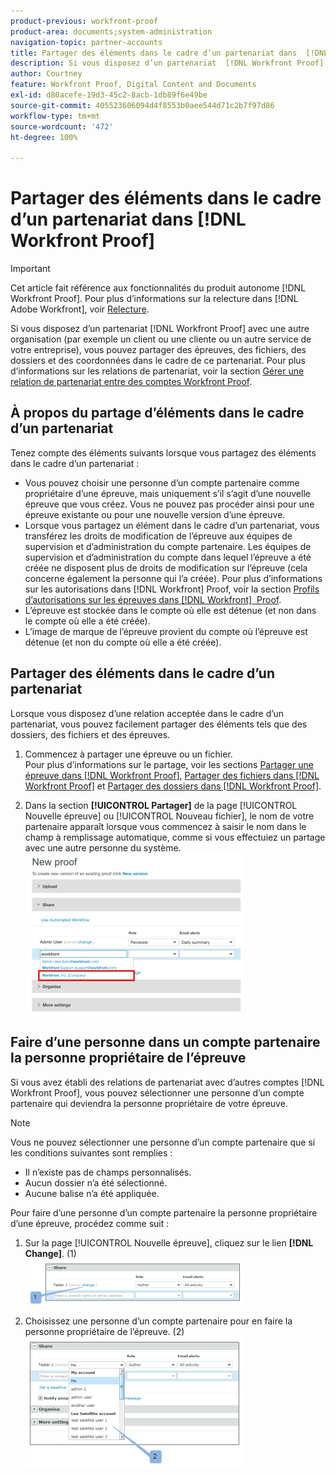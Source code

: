 ```yaml
---
product-previous: workfront-proof
product-area: documents;system-administration
navigation-topic: partner-accounts
title: Partager des éléments dans le cadre d’un partenariat dans  [!DNL Workfront Proof]
description: Si vous disposez d’un partenariat  [!DNL Workfront Proof]  avec une autre organisation (par exemple un client ou une cliente ou un autre service de votre entreprise), vous pouvez partager des épreuves, des fichiers, des dossiers et des coordonnées dans le cadre de ce partenariat. Pour plus d’informations sur les relations de partenariat, voir la section Gérer une relation de partenariat entre des comptes  [!DNL Workfront Proof] .
author: Courtney
feature: Workfront Proof, Digital Content and Documents
exl-id: d80acefe-19d3-45c2-8acb-1db89f6e49be
source-git-commit: 405523606094d4f8553b0aee544d71c2b7f97d86
workflow-type: tm+mt
source-wordcount: '472'
ht-degree: 100%

---
```


# Partager des éléments dans le cadre d’un partenariat dans [!DNL Workfront Proof]

>[!IMPORTANT]
>
>Cet article fait référence aux fonctionnalités du produit autonome [!DNL Workfront Proof]. Pour plus d’informations sur la relecture dans [!DNL Adobe Workfront], voir [Relecture](../../../review-and-approve-work/proofing/proofing.md).

Si vous disposez d’un partenariat [!DNL Workfront Proof] avec une autre organisation (par exemple un client ou une cliente ou un autre service de votre entreprise), vous pouvez partager des épreuves, des fichiers, des dossiers et des coordonnées dans le cadre de ce partenariat. Pour plus d’informations sur les relations de partenariat, voir la section [Gérer une relation de partenariat entre des comptes Workfront Proof](../../../workfront-proof/wp-acct-admin/partner-accounts/manage-partner-relationship-between-wp-accts.md).

## À propos du partage d’éléments dans le cadre d’un partenariat

Tenez compte des éléments suivants lorsque vous partagez des éléments dans le cadre d’un partenariat :

* Vous pouvez choisir une personne d’un compte partenaire comme propriétaire d’une épreuve, mais uniquement s’il s’agit d’une nouvelle épreuve que vous créez. Vous ne pouvez pas procéder ainsi pour une épreuve existante ou pour une nouvelle version d’une épreuve.
* Lorsque vous partagez un élément dans le cadre d’un partenariat, vous transférez les droits de modification de l’épreuve aux équipes de supervision et d’administration du compte partenaire. Les équipes de supervision et d’administration du compte dans lequel l’épreuve a été créée ne disposent plus de droits de modification sur l’épreuve (cela concerne également la personne qui l’a créée). Pour plus d’informations sur les autorisations dans [!DNL Workfront] Proof, voir la section [Profils d’autorisations sur les épreuves dans  [!DNL Workfront]  Proof](../../../workfront-proof/wp-acct-admin/account-settings/proof-perm-profiles-in-wp.md).
* L’épreuve est stockée dans le compte où elle est détenue (et non dans le compte où elle a été créée).
* L’image de marque de l’épreuve provient du compte où l’épreuve est détenue (et non du compte où elle a été créée).

## Partager des éléments dans le cadre d’un partenariat

Lorsque vous disposez d’une relation acceptée dans le cadre d’un partenariat, vous pouvez facilement partager des éléments tels que des dossiers, des fichiers et des épreuves.

1. Commencez à partager une épreuve ou un fichier.\
   Pour plus d’informations sur le partage, voir les sections [Partager une épreuve dans  [!DNL Workfront Proof]](../../../workfront-proof/wp-work-proofsfiles/share-proofs-and-files/share-proof.md), [Partager des fichiers dans  [!DNL Workfront Proof]](../../../workfront-proof/wp-work-proofsfiles/share-proofs-and-files/share-files.md) et [Partager des dossiers dans  [!DNL Workfront Proof]](../../../workfront-proof/wp-work-proofsfiles/organize-your-work/share-folders.md).

1. Dans la section **[!UICONTROL Partager]** de la page [!UICONTROL Nouvelle épreuve] ou [!UICONTROL Nouveau fichier], le nom de votre partenaire apparaît lorsque vous commencez à saisir le nom dans le champ à remplissage automatique, comme si vous effectuiez un partage avec une autre personne du système.\
   ![proof_share_partner.png](assets/proof-share-partner-350x258.png)

## Faire d’une personne dans un compte partenaire la personne propriétaire de l’épreuve

Si vous avez établi des relations de partenariat avec d’autres comptes [!DNL Workfront Proof], vous pouvez sélectionner une personne d’un compte partenaire qui deviendra la personne propriétaire de votre épreuve.

>[!NOTE]
>
>Vous ne pouvez sélectionner une personne d’un compte partenaire que si les conditions suivantes sont remplies :
>
>* Il n’existe pas de champs personnalisés.
>* Aucun dossier n’a été sélectionné.
>* Aucune balise n’a été appliquée.
>

Pour faire d’une personne d’un compte partenaire la personne propriétaire d’une épreuve, procédez comme suit :

1. Sur la page [!UICONTROL Nouvelle épreuve], cliquez sur le lien **[!DNL Change]**. (1)\
   ![Make_a_user_in_a_partner_account_the_owner_of_a_proof.png](assets/make-a-user-in-a-partner-account-the-owner-of-a-proof-350x74.png)

1. Choisissez une personne d’un compte partenaire pour en faire la personne propriétaire de l’épreuve. (2)\
   ![Make_a_user_in_a_partner_account_the_owner_of_a_proof__1_.png](assets/make-a-user-in-a-partner-account-the-owner-of-a-proof--1--350x209.png)
